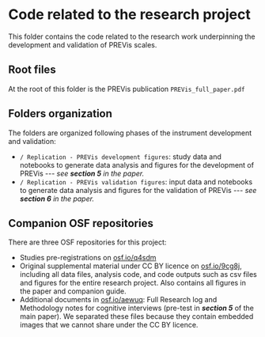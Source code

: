 # Code related to the research project

This folder contains the code related to the research work underpinning the development and validation of PREVis scales.

## Root files
At the root of this folder is the PREVis publication ```PREVis_full_paper.pdf```

## Folders organization
The folders are organized following phases of the instrument development and validation:

- ```/ Replication - PREVis development figures```: study data and notebooks to generate data analysis and figures for the development of PREVis ---  *see **section 5** in the paper.*
- ```/ Replication - PREVis validation figures```: input data and notebooks to generate data analysis and figures for the validation of PREVis ---  *see **section 6** in the paper.*

## Companion OSF repositories

There are three OSF repositories for this project:

- Studies pre-registrations on [osf.io/q4sdm](https://osf.io/q4sdm/)
- Original supplemental material under CC BY licence on [osf.io/9cg8j](https://osf.io/9cg8j/), including all data files, analysis code, and code outputs such as csv files and figures for the entire research project. Also contains all figures in the paper and companion guide.
- Additional documents in [osf.io/aewuq](https://osf.io/aewuq/): Full Research log and Methodology notes for cognitive interviews (pre-test in ***section 5*** of the main paper). We separated these files because they contain embedded images that we cannot share under the CC BY licence.
    
